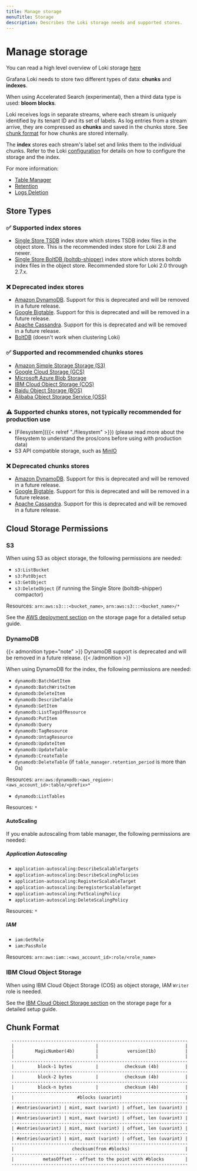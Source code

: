 ```yaml
---
title: Manage storage
menuTitle: Storage
description: Describes the Loki storage needs and supported stores.
---
```

# Manage storage

You can read a high level overview of Loki storage [here](https://grafana.com/docs/loki/<LOKI_VERSION>/configure/storage/)

Grafana Loki needs to store two different types of data: **chunks** and **indexes**.

When using Accelerated Search (experimental), then a third data type is used: **bloom blocks**.

Loki receives logs in separate streams, where each stream is uniquely identified
by its tenant ID and its set of labels. As log entries from a stream arrive,
they are compressed as **chunks** and saved in the chunks store. See [chunk
format](#chunk-format) for how chunks are stored internally.

The **index** stores each stream's label set and links them to the individual
chunks. Refer to the Loki [configuration](https://grafana.com/docs/loki/<LOKI_VERSION>/configure/) for
details on how to configure the storage and the index.

For more information:

- [Table Manager](https://grafana.com/docs/loki/<LOKI_VERSION>/operations/storage/table-manager/)
- [Retention](https://grafana.com/docs/loki/<LOKI_VERSION>/operations/storage/retention/)
- [Logs Deletion](https://grafana.com/docs/loki/<LOKI_VERSION>/operations/storage/logs-deletion/)

## Store Types

### ✅ Supported index stores

- [Single Store TSDB](https://grafana.com/docs/loki/<LOKI_VERSION>/operations/storage/tsdb/) index store which stores TSDB index files in the object store. This is the recommended index store for Loki 2.8 and newer.
- [Single Store BoltDB (boltdb-shipper)](https://grafana.com/docs/loki/<LOKI_VERSION>/operations/storage/boltdb-shipper/) index store which stores boltdb index files in the object store. Recommended store for Loki 2.0 through 2.7.x.

### ❌ Deprecated index stores

- [Amazon DynamoDB](https://aws.amazon.com/dynamodb). Support for this is deprecated and will be removed in a future release.
- [Google Bigtable](https://cloud.google.com/bigtable). Support for this is deprecated and will be removed in a future release.
- [Apache Cassandra](https://cassandra.apache.org). Support for this is deprecated and will be removed in a future release.
- [BoltDB](https://github.com/boltdb/bolt) (doesn't work when clustering Loki)

### ✅ Supported and recommended chunks stores

- [Amazon Simple Storage Storage (S3)](https://aws.amazon.com/s3)
- [Google Cloud Storage (GCS)](https://cloud.google.com/storage/)
- [Microsoft Azure Blob Storage](https://azure.microsoft.com/en-us/products/storage/blobs)
- [IBM Cloud Object Storage (COS)](https://www.ibm.com/cloud/object-storage)
- [Baidu Object Storage (BOS)](https://cloud.baidu.com/product/bos.html)
- [Alibaba Object Storage Service (OSS)](https://www.alibabacloud.com/product/object-storage-service)

### ⚠️ Supported chunks stores, not typically recommended for production use

- [Filesystem]({{< relref "./filesystem" >}}) (please read more about the filesystem to understand the pros/cons before using with production data)
- S3 API compatible storage, such as [MinIO](https://min.io/)

### ❌ Deprecated chunks stores

- [Amazon DynamoDB](https://aws.amazon.com/dynamodb). Support for this is deprecated and will be removed in a future release.
- [Google Bigtable](https://cloud.google.com/bigtable). Support for this is deprecated and will be removed in a future release.
- [Apache Cassandra](https://cassandra.apache.org). Support for this is deprecated and will be removed in a future release.

## Cloud Storage Permissions

### S3

When using S3 as object storage, the following permissions are needed:

- `s3:ListBucket`
- `s3:PutObject`
- `s3:GetObject`
- `s3:DeleteObject` (if running the Single Store (boltdb-shipper) compactor)

Resources: `arn:aws:s3:::<bucket_name>`, `arn:aws:s3:::<bucket_name>/*`

See the [AWS deployment section](https://grafana.com/docs/loki/<LOKI_VERSION>/configure/storage/#aws-deployment-s3-single-store) on the storage page for a detailed setup guide.

### DynamoDB

{{< admonition type="note" >}}
DynamoDB support is deprecated and will be removed in a future release.
{{< /admonition >}}

When using DynamoDB for the index, the following permissions are needed:

- `dynamodb:BatchGetItem`
- `dynamodb:BatchWriteItem`
- `dynamodb:DeleteItem`
- `dynamodb:DescribeTable`
- `dynamodb:GetItem`
- `dynamodb:ListTagsOfResource`
- `dynamodb:PutItem`
- `dynamodb:Query`
- `dynamodb:TagResource`
- `dynamodb:UntagResource`
- `dynamodb:UpdateItem`
- `dynamodb:UpdateTable`
- `dynamodb:CreateTable`
- `dynamodb:DeleteTable` (if `table_manager.retention_period` is more than 0s)

Resources: `arn:aws:dynamodb:<aws_region>:<aws_account_id>:table/<prefix>*`

- `dynamodb:ListTables`

Resources: `*`

#### AutoScaling

If you enable autoscaling from table manager, the following permissions are needed:

##### Application Autoscaling

- `application-autoscaling:DescribeScalableTargets`
- `application-autoscaling:DescribeScalingPolicies`
- `application-autoscaling:RegisterScalableTarget`
- `application-autoscaling:DeregisterScalableTarget`
- `application-autoscaling:PutScalingPolicy`
- `application-autoscaling:DeleteScalingPolicy`

Resources: `*`

##### IAM

- `iam:GetRole`
- `iam:PassRole`

Resources: `arn:aws:iam::<aws_account_id>:role/<role_name>`

### IBM Cloud Object Storage

When using IBM Cloud Object Storage (COS) as object storage, IAM `Writer` role is needed.

See the [IBM Cloud Object Storage section](https://grafana.com/docs/loki/<LOKI_VERSION>/configure/storage/#ibm-deployment-cos-single-store) on the storage page for a detailed setup guide.

## Chunk Format

```
  -------------------------------------------------------------------
  |                               |                                 |
  |        MagicNumber(4b)        |           version(1b)           |
  |                               |                                 |
  -------------------------------------------------------------------
  |         block-1 bytes         |          checksum (4b)          |
  -------------------------------------------------------------------
  |         block-2 bytes         |          checksum (4b)          |
  -------------------------------------------------------------------
  |         block-n bytes         |          checksum (4b)          |
  -------------------------------------------------------------------
  |                        #blocks (uvarint)                        |
  -------------------------------------------------------------------
  | #entries(uvarint) | mint, maxt (varint) | offset, len (uvarint) |
  -------------------------------------------------------------------
  | #entries(uvarint) | mint, maxt (varint) | offset, len (uvarint) |
  -------------------------------------------------------------------
  | #entries(uvarint) | mint, maxt (varint) | offset, len (uvarint) |
  -------------------------------------------------------------------
  | #entries(uvarint) | mint, maxt (varint) | offset, len (uvarint) |
  -------------------------------------------------------------------
  |                      checksum(from #blocks)                     |
  -------------------------------------------------------------------
  |           metasOffset - offset to the point with #blocks        |
  -------------------------------------------------------------------
```
